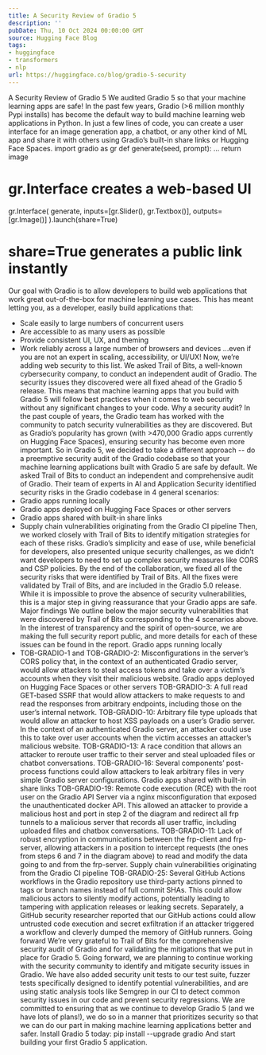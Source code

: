 ```yaml
---
title: A Security Review of Gradio 5
description: ''
pubDate: Thu, 10 Oct 2024 00:00:00 GMT
source: Hugging Face Blog
tags:
- huggingface
- transformers
- nlp
url: https://huggingface.co/blog/gradio-5-security
---
```


A Security Review of Gradio 5
We audited Gradio 5 so that your machine learning apps are safe!
In the past few years, Gradio (>6 million monthly Pypi installs) has become the default way to build machine learning web applications in Python. In just a few lines of code, you can create a user interface for an image generation app, a chatbot, or any other kind of ML app and share it with others using Gradio’s built-in share links or Hugging Face Spaces.
import gradio as gr
def generate(seed, prompt):
...
return image
# gr.Interface creates a web-based UI
gr.Interface(
generate,
inputs=[gr.Slider(), gr.Textbox()],
outputs=[gr.Image()]
).launch(share=True)
# share=True generates a public link instantly
Our goal with Gradio is to allow developers to build web applications that work great out-of-the-box for machine learning use cases. This has meant letting you, as a developer, easily build applications that:
- Scale easily to large numbers of concurrent users
- Are accessible to as many users as possible
- Provide consistent UI, UX, and theming
- Work reliably across a large number of browsers and devices
...even if you are not an expert in scaling, accessibility, or UI/UX!
Now, we’re adding web security to this list. We asked Trail of Bits, a well-known cybersecurity company, to conduct an independent audit of Gradio. The security issues they discovered were all fixed ahead of the Gradio 5 release.
This means that machine learning apps that you build with Gradio 5 will follow best practices when it comes to web security without any significant changes to your code.
Why a security audit?
In the past couple of years, the Gradio team has worked with the community to patch security vulnerabilities as they are discovered. But as Gradio’s popularity has grown (with >470,000 Gradio apps currently on Hugging Face Spaces), ensuring security has become even more important.
So in Gradio 5, we decided to take a different approach -- do a preemptive security audit of the Gradio codebase so that your machine learning applications built with Gradio 5 are safe by default.
We asked Trail of Bits to conduct an independent and comprehensive audit of Gradio. Their team of experts in AI and Application Security identified security risks in the Gradio codebase in 4 general scenarios:
- Gradio apps running locally
- Gradio apps deployed on Hugging Face Spaces or other servers
- Gradio apps shared with built-in share links
- Supply chain vulnerabilities originating from the Gradio CI pipeline
Then, we worked closely with Trail of Bits to identify mitigation strategies for each of these risks. Gradio’s simplicity and ease of use, while beneficial for developers, also presented unique security challenges, as we didn’t want developers to need to set up complex security measures like CORS and CSP policies.
By the end of the collaboration, we fixed all of the security risks that were identified by Trail of Bits. All the fixes were validated by Trail of Bits, and are included in the Gradio 5.0 release. While it is impossible to prove the absence of security vulnerabilities, this is a major step in giving reassurance that your Gradio apps are safe.
Major findings
We outline below the major security vulnerabilities that were discovered by Trail of Bits corresponding to the 4 scenarios above. In the interest of transparency and the spirit of open-source, we are making the full security report public, and more details for each of these issues can be found in the report.
Gradio apps running locally
- TOB-GRADIO-1 and TOB-GRADIO-2: Misconfigurations in the server’s CORS policy that, in the context of an authenticated Gradio server, would allow attackers to steal access tokens and take over a victim’s accounts when they visit their malicious website.
Gradio apps deployed on Hugging Face Spaces or other servers
TOB-GRADIO-3: A full read GET-based SSRF that would allow attackers to make requests to and read the responses from arbitrary endpoints, including those on the user’s internal network.
TOB-GRADIO-10: Arbitrary file type uploads that would allow an attacker to host XSS payloads on a user’s Gradio server. In the context of an authenticated Gradio server, an attacker could use this to take over user accounts when the victim accesses an attacker’s malicious website.
TOB-GRADIO-13: A race condition that allows an attacker to reroute user traffic to their server and steal uploaded files or chatbot conversations.
TOB-GRADIO-16: Several components’ post-process functions could allow attackers to leak arbitrary files in very simple Gradio server configurations.
Gradio apps shared with built-in share links
TOB-GRADIO-19: Remote code execution (RCE) with the root user on the Gradio API Server via a nginx misconfiguration that exposed the unauthenticated docker API. This allowed an attacker to provide a malicious host and port in step 2 of the diagram and redirect all frp tunnels to a malicious server that records all user traffic, including uploaded files and chatbox conversations.
TOB-GRADIO-11: Lack of robust encryption in communications between the frp-client and frp-server, allowing attackers in a position to intercept requests (the ones from steps 6 and 7 in the diagram above) to read and modify the data going to and from the frp-server.
Supply chain vulnerabilities originating from the Gradio CI pipeline
TOB-GRADIO-25: Several GitHub Actions workflows in the Gradio repository use third-party actions pinned to tags or branch names instead of full commit SHAs. This could allow malicious actors to silently modify actions, potentially leading to tampering with application releases or leaking secrets.
Separately, a GitHub security researcher reported that our GitHub actions could allow untrusted code execution and secret exfiltration if an attacker triggered a workflow and cleverly dumped the memory of GitHub runners.
Going forward
We’re very grateful to Trail of Bits for the comprehensive security audit of Gradio and for validating the mitigations that we put in place for Gradio 5.
Going forward, we are planning to continue working with the security community to identify and mitigate security issues in Gradio. We have also added security unit tests to our test suite, fuzzer tests specifically designed to identify potential vulnerabilities, and are using static analysis tools like Semgrep in our CI to detect common security issues in our code and prevent security regressions.
We are committed to ensuring that as we continue to develop Gradio 5 (and we have lots of plans!), we do so in a manner that prioritizes security so that we can do our part in making machine learning applications better and safer.
Install Gradio 5 today:
pip install --upgrade gradio
And start building your first Gradio 5 application.